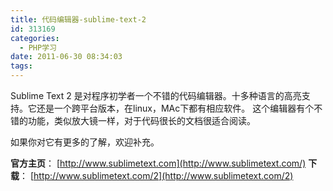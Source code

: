 ```yaml
---
title: 代码编辑器-sublime-text-2
id: 313169
categories:
  - PHP学习
date: 2011-06-30 08:34:03
tags:
---
```


Sublime Text 2 是对程序初学者一个不错的代码编辑器。十多种语言的高亮支持。它还是一个跨平台版本，在linux，MAc下都有相应软件。 这个编辑器有个不错的功能，类似放大镜一样，对于代码很长的文档很适合阅读。

如果你对它有更多的了解，欢迎补充。

**官方主页**： [http://www.sublimetext.com](http://www.sublimetext.com/)
**下载**： [http://www.sublimetext.com/2](http://www.sublimetext.com/2)